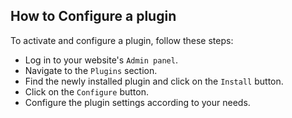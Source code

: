 ## How to Configure a plugin

To activate and configure a plugin, follow these steps:

- Log in to your website's `Admin panel`.
- Navigate to the `Plugins` section.
- Find the newly installed plugin and click on the `Install` button.
- Click on the `Configure` button.
- Configure the plugin settings according to your needs.
